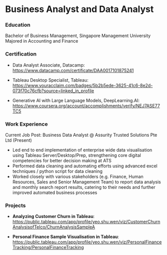 # Business Analyst and Data Analyst

### Education
Bachelor of Business Management, Singapore Management University
Majored in Accounting and Finance

### Certification
- Data Analyst Associate, Datacamp: https://www.datacamp.com/certificate/DAA0017101875241

- Tableau Desktop Specialist, Tableau: https://www.youracclaim.com/badges/5b2b5ede-3625-41c6-8e2d-073f70c76cfb?source=linked_in_profile

- Generative AI with Large Language Models, DeepLearning.AI: https://www.coursera.org/account/accomplishments/verify/NEJ7ASE77TC5

### Work Experience
Current Job Post: Business Data Analyst @ Assurity Trusted Solutions Pte Ltd (Present)

- Led end to end implementation of enterprise wide data visualisation using Tableau Server/Desktop/Prep, strengthening core digital competencies for better decision making at ATS
- Performed data cleaning and automating efforts using advanced excel techniques / python script for data cleaning
- Worked closely with various stakeholders (e.g. Finance, Human Resources, Sales and Senior Management Team) to report data analysis and monthly search report results, catering to their needs and further improved automated business processes 
 
### Projects
- **Analyzing Customer Churn in Tableau**: https://public.tableau.com/app/profile/yeo.shu.wen/viz/CustomerChurnAnalysisofTelco/ChurnAnalysisSampleA

- **Personal Finance Sample Visualisation in Tableau**: https://public.tableau.com/app/profile/yeo.shu.wen/viz/PersonalFinanceTracking/PersonalFinanceTracking
